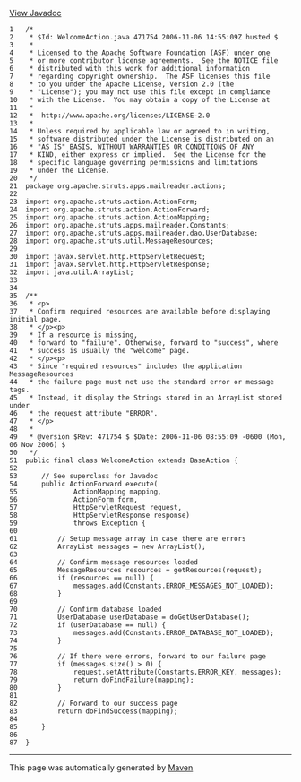 [View Javadoc](../../../../../../../apidocs/org/apache/struts/apps/mailreader/actions/WelcomeAction.html.md)


    1   /*
    2    * $Id: WelcomeAction.java 471754 2006-11-06 14:55:09Z husted $
    3    *
    4    * Licensed to the Apache Software Foundation (ASF) under one
    5    * or more contributor license agreements.  See the NOTICE file
    6    * distributed with this work for additional information
    7    * regarding copyright ownership.  The ASF licenses this file
    8    * to you under the Apache License, Version 2.0 (the
    9    * "License"); you may not use this file except in compliance
    10   * with the License.  You may obtain a copy of the License at
    11   *
    12   *  http://www.apache.org/licenses/LICENSE-2.0
    13   *
    14   * Unless required by applicable law or agreed to in writing,
    15   * software distributed under the License is distributed on an
    16   * "AS IS" BASIS, WITHOUT WARRANTIES OR CONDITIONS OF ANY
    17   * KIND, either express or implied.  See the License for the
    18   * specific language governing permissions and limitations
    19   * under the License.
    20   */
    21  package org.apache.struts.apps.mailreader.actions;
    22  
    23  import org.apache.struts.action.ActionForm;
    24  import org.apache.struts.action.ActionForward;
    25  import org.apache.struts.action.ActionMapping;
    26  import org.apache.struts.apps.mailreader.Constants;
    27  import org.apache.struts.apps.mailreader.dao.UserDatabase;
    28  import org.apache.struts.util.MessageResources;
    29  
    30  import javax.servlet.http.HttpServletRequest;
    31  import javax.servlet.http.HttpServletResponse;
    32  import java.util.ArrayList;
    33  
    34  
    35  /**
    36   * <p>
    37   * Confirm required resources are available before displaying initial page.
    38   * </p><p>
    39   * If a resource is missing,
    40   * forward to "failure". Otherwise, forward to "success", where
    41   * success is usually the "welcome" page.
    42   * </p><p>
    43   * Since "required resources" includes the application MessageResources
    44   * the failure page must not use the standard error or message tags.
    45   * Instead, it display the Strings stored in an ArrayList stored under
    46   * the request attribute "ERROR".
    47   * </p>
    48   *
    49   * @version $Rev: 471754 $ $Date: 2006-11-06 08:55:09 -0600 (Mon, 06 Nov 2006) $
    50   */
    51  public final class WelcomeAction extends BaseAction {
    52  
    53      // See superclass for Javadoc
    54      public ActionForward execute(
    55              ActionMapping mapping,
    56              ActionForm form,
    57              HttpServletRequest request,
    58              HttpServletResponse response)
    59              throws Exception {
    60  
    61          // Setup message array in case there are errors
    62          ArrayList messages = new ArrayList();
    63  
    64          // Confirm message resources loaded
    65          MessageResources resources = getResources(request);
    66          if (resources == null) {
    67              messages.add(Constants.ERROR_MESSAGES_NOT_LOADED);
    68          }
    69  
    70          // Confirm database loaded
    71          UserDatabase userDatabase = doGetUserDatabase();
    72          if (userDatabase == null) {
    73              messages.add(Constants.ERROR_DATABASE_NOT_LOADED);
    74          }
    75  
    76          // If there were errors, forward to our failure page
    77          if (messages.size() > 0) {
    78              request.setAttribute(Constants.ERROR_KEY, messages);
    79              return doFindFailure(mapping);
    80          }
    81  
    82          // Forward to our success page
    83          return doFindSuccess(mapping);
    84  
    85      }
    86  
    87  }

------------------------------------------------------------------------

This page was automatically generated by [Maven](http://maven.apache.org/)

